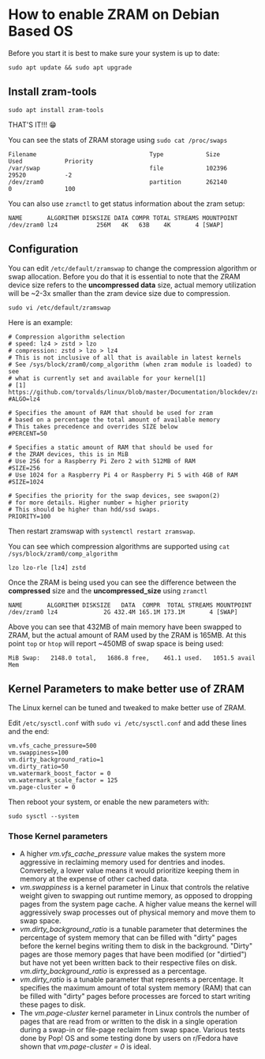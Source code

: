 # How to enable ZRAM on Debian Based OS


Before you start it is best to make sure your system is up to date:

```
sudo apt update && sudo apt upgrade
```

## Install zram-tools

```
sudo apt install zram-tools
```

THAT'S IT!!! 😁

You can see the stats of ZRAM storage using `sudo cat /proc/swaps`

```
Filename                                Type            Size            Used            Priority
/var/swap                               file            102396          29520           -2
/dev/zram0                              partition       262140          0               100
```
You can also use `zramctl` to get status information about the zram setup:

```
NAME       ALGORITHM DISKSIZE DATA COMPR TOTAL STREAMS MOUNTPOINT
/dev/zram0 lz4           256M   4K   63B    4K       4 [SWAP]
```

## Configuration
You can edit `/etc/default/zramswap` to change the compression algorithm or swap allocation. Before you do that it is essential to note that
the ZRAM device size refers to the __uncompressed data__ size, actual memory utilization will be ~2-3x smaller than the zram device size due to compression.

`sudo vi /etc/default/zramswap`

Here is an example:

```
# Compression algorithm selection
# speed: lz4 > zstd > lzo
# compression: zstd > lzo > lz4
# This is not inclusive of all that is available in latest kernels
# See /sys/block/zram0/comp_algorithm (when zram module is loaded) to see
# what is currently set and available for your kernel[1]
# [1]  https://github.com/torvalds/linux/blob/master/Documentation/blockdev/zram.txt#L86
#ALGO=lz4

# Specifies the amount of RAM that should be used for zram
# based on a percentage the total amount of available memory
# This takes precedence and overrides SIZE below
#PERCENT=50

# Specifies a static amount of RAM that should be used for
# the ZRAM devices, this is in MiB
# Use 256 for a Raspberry Pi Zero 2 with 512MB of RAM
#SIZE=256
# Use 1024 for a Raspberry Pi 4 or Raspberry Pi 5 with 4GB of RAM
#SIZE=1024

# Specifies the priority for the swap devices, see swapon(2)
# for more details. Higher number = higher priority
# This should be higher than hdd/ssd swaps.
PRIORITY=100
```

Then restart zramswap with `systemctl restart zramswap`. 

You can see which compression algorithms are supported using `cat /sys/block/zram0/comp_algorithm`

```
lzo lzo-rle [lz4] zstd
```

Once the ZRAM is being used you can see the difference between the __compressed__ size and the __uncompressed_size__ using `zramctl`

```
NAME       ALGORITHM DISKSIZE   DATA  COMPR  TOTAL STREAMS MOUNTPOINT
/dev/zram0 lz4             2G 432.4M 165.1M 173.1M       4 [SWAP]
```

Above you can see that 432MB of main memory have been swapped to ZRAM, but the actual amount of RAM used by the ZRAM is 165MB. At this point `top` or `htop` will report
~450MB of swap space is being used:

```
MiB Swap:   2148.0 total,   1686.8 free,    461.1 used.   1051.5 avail Mem
```

## Kernel Parameters to make better use of ZRAM

The Linux kernel can be tuned and tweaked to make better use of ZRAM.

Edit  `/etc/sysctl.conf` with `sudo vi /etc/sysctl.conf` and add these lines and the end:

```
vm.vfs_cache_pressure=500
vm.swappiness=100
vm.dirty_background_ratio=1
vm.dirty_ratio=50
vm.watermark_boost_factor = 0
vm.watermark_scale_factor = 125
vm.page-cluster = 0
```

Then reboot your system, or enable the new parameters with:

```
sudo sysctl --system
```

### Those Kernel parameters

- A higher _vm.vfs_cache_pressure_ value makes the system more aggressive in reclaiming memory used for dentries and inodes. Conversely, a lower value means it would prioritize keeping them in memory at the expense of other cached data.
- _vm.swappiness_ is a kernel parameter in Linux that controls the relative weight given to swapping out runtime memory, as opposed to dropping pages from the system page cache. A higher value means the kernel will aggressively swap processes out of physical memory and move them to swap space.
- _vm.dirty_background_ratio_ is a tunable parameter that determines the percentage of system memory that can be filled with "dirty" pages before the kernel begins writing them to disk in the background. "Dirty" pages are those memory pages that have been modified (or "dirtied") but have not yet been written back to their respective files on disk. _vm.dirty_background_ratio_ is expressed as a percentage.
- _vm.dirty_ratio_ is a tunable parameter that represents a percentage. It specifies the maximum amount of total system memory (RAM) that can be filled with "dirty" pages before processes are forced to start writing these pages to disk.
- The _vm.page-cluster_ kernel parameter in Linux controls the number of pages that are read from or written to the disk in a single operation during a swap-in or file-page reclaim from swap space. Various tests done by Pop! OS and some testing done by users on r/Fedora have shown that _vm.page-cluster = 0_ is ideal.
